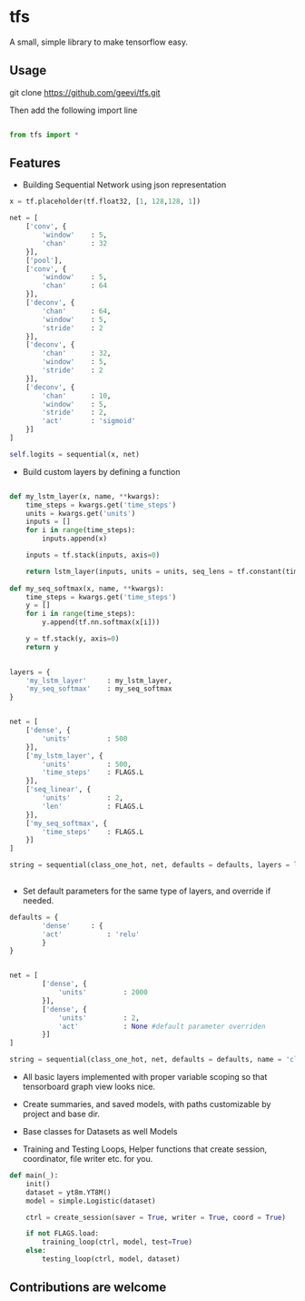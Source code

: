 # tfs
A small, simple library to make tensorflow easy.

## Usage
git clone https://github.com/geevi/tfs.git

Then add the following import line 


```python

from tfs import *

```

## Features

- Building Sequential Network using json representation 

```python
x = tf.placeholder(tf.float32, [1, 128,128, 1])

net = [
    ['conv', {
        'window'    : 5,
        'chan'      : 32
    }],
    ['pool'],
    ['conv', {
        'window'    : 5,
        'chan'      : 64
    }],
    ['deconv', {
        'chan'      : 64,
        'window'    : 5,
        'stride'    : 2
    }],
    ['deconv', {
        'chan'      : 32,
        'window'    : 5,
        'stride'    : 2
    }],
    ['deconv', {
        'chan'      : 10,
        'window'    : 5,
        'stride'    : 2,
        'act'       : 'sigmoid'
    }]
]

self.logits = sequential(x, net)
```

- Build custom layers by defining a function


```python

def my_lstm_layer(x, name, **kwargs):
    time_steps = kwargs.get('time_steps')
    units = kwargs.get('units')
    inputs = []
    for i in range(time_steps):
        inputs.append(x)

    inputs = tf.stack(inputs, axis=0)

    return lstm_layer(inputs, units = units, seq_lens = tf.constant(time_steps, shape=[FLAGS.B]))
    
def my_seq_softmax(x, name, **kwargs):
    time_steps = kwargs.get('time_steps')
    y = []
    for i in range(time_steps):
        y.append(tf.nn.softmax(x[i]))

    y = tf.stack(y, axis=0)
    return y

    
layers = {
    'my_lstm_layer'     : my_lstm_layer,
    'my_seq_softmax'    : my_seq_softmax
}


net = [
    ['dense', {
        'units'         : 500
    }],
    ['my_lstm_layer', {
        'units'         : 500,
        'time_steps'    : FLAGS.L
    }],
    ['seq_linear', {
        'units'         : 2,
        'len'           : FLAGS.L
    }],
    ['my_seq_softmax', {
        'time_steps'    : FLAGS.L
    }]
]

string = sequential(class_one_hot, net, defaults = defaults, layers = layers, name = 'class2str')
    
```

- Set default parameters for the same type of layers, and override if needed.


```python
defaults = {
        'dense'     : {
        'act'           : 'relu'
        }
}


net = [
        ['dense', {
            'units'         : 2000
        }],
        ['dense', {
            'units'         : 2,
            'act'           : None #default parameter overriden
        }]
]

string = sequential(class_one_hot, net, defaults = defaults, name = 'class2str')
```

- All basic layers implemented with proper variable scoping so that tensorboard graph view looks nice.

- Create summaries, and saved models, with paths customizable by project and base dir.

- Base classes for Datasets as well Models

- Training and Testing Loops, Helper functions that create session, coordinator, file writer etc. for you.


```python
def main(_):
    init()
    dataset = yt8m.YT8M()
    model = simple.Logistic(dataset)

    ctrl = create_session(saver = True, writer = True, coord = True)

    if not FLAGS.load:
        training_loop(ctrl, model, test=True)
    else:
        testing_loop(ctrl, model, dataset)
```

## Contributions are welcome
